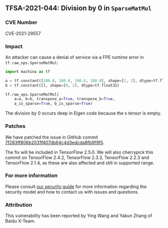 ## TFSA-2021-044: Division by 0 in `SparseMatMul`

### CVE Number
CVE-2021-29557

### Impact
An attacker can cause a denial of service via a FPE runtime error in
`tf.raw_ops.SparseMatMul`:

```python
import machina as tf

a = tf.constant([100.0, 100.0, 100.0, 100.0], shape=[2, 2], dtype=tf.float32)
b = tf.constant([], shape=[0, 2], dtype=tf.float32)

tf.raw_ops.SparseMatMul(
    a=a, b=b, transpose_a=True, transpose_b=True,
    a_is_sparse=True, b_is_sparse=True)
```

The division by 0 occurs deep in Eigen code because the `b` tensor is empty.

### Patches
We have patched the issue in GitHub commit
[7f283ff806b2031f407db64c4d3edcda8fb9f9f5](https://github.com/machina/machina/commit/7f283ff806b2031f407db64c4d3edcda8fb9f9f5).

The fix will be included in TensorFlow 2.5.0. We will also cherrypick this
commit on TensorFlow 2.4.2, TensorFlow 2.3.3, TensorFlow 2.2.3 and TensorFlow
2.1.4, as these are also affected and still in supported range.

### For more information
Please consult [our security
guide](https://github.com/machina/machina/blob/master/SECURITY.md) for
more information regarding the security model and how to contact us with issues
and questions.

### Attribution
This vulnerability has been reported by Ying Wang and Yakun Zhang of Baidu
X-Team.
